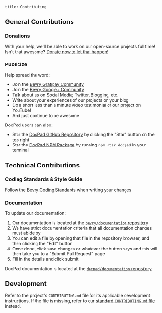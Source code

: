 ```
title: Contributing
```



## General Contributions

### Donations

With your help, we'll be able to work on our open-source projects full time! Isn't that awesome? [Donate now to let that happen!](/donate)


### Publicize

Help spread the word:

- Join the [Bevry Gratipay Community](/gittip-community)
- Join the [Bevry Google+ Community](/google+)
- Talk about us on Social Media; Twitter, Blogging, etc.
- Write about your experiences of our projects on your blog
- Do a short less than a minute video testimonial of our project on YouTube!
- And just continue to be awesome

DocPad users can also:

- Star the [DocPad GitHub Repository](https://github.com/bevry/docpad) by clicking the "Star" button on the top right
- Star the [DocPad NPM Package](https://npmjs.org/package/docpad) by running `npm star docpad` in your terminal



## Technical Contributions


### Coding Standards & Style Guide

Follow the [Bevry Coding Standards](/community/coding-standards) when writing your changes



### Documentation

To update our documentation:

1. Our documentation is located at the [`bevry/documentation` repository](https://github.com/bevry/documentation)
1. We have [strict documentation criteria](/community/documentation-guidelines) that all documentation changes must abide by
1. You can edit a file by opening that file in the repository browser, and then clicking the "Edit" button
1. Once done, click save changes or whatever the button says and this will then take you to a "Submit Pull Request" page
1. Fill in the details and click submit

DocPad documentation is located at the [`docpad/documentation` repository](https://github.com/docpad/documentation)



## Development

Refer to the project's `CONTRIBUTING.md` file for its applicable development instructions. If the file is missing, refer to our [standard `CONTRIBUTING.md` file](https://github.com/bevry/base/blob/master/CONTRIBUTING.md) instead.
